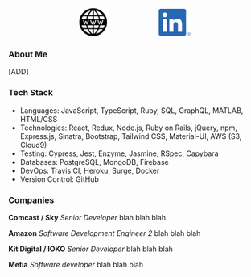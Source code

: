 <div align="center">
<a href="https://amcode.github.io/"><img src="img/www.png" width="55" hspace="50" alt="My website"></a>
<a href="https://linkedin.com/in/mullerallan"><img src="img/linkedin.png" width="64" hspace="50" alt="LinkedIn"></a>
</div>

### About Me

[ADD]

### Tech Stack
- Languages: JavaScript, TypeScript, Ruby, SQL, GraphQL, MATLAB, HTML/CSS
- Technologies: React, Redux, Node.js, Ruby on Rails, jQuery, npm, Express.js, Sinatra, Bootstrap, Tailwind CSS, Material-UI, AWS (S3, Cloud9)
- Testing: Cypress, Jest, Enzyme, Jasmine, RSpec, Capybara 
- Databases: PostgreSQL, MongoDB, Firebase
- DevOps: Travis CI, Heroku, Surge, Docker
- Version Control: GitHub

### Companies

**Comcast / Sky**
*Senior Developer*
blah blah blah

**Amazon**
*Software Development Engineer  2*
blah blah blah

**Kit Digital / IOKO**
*Senior Developer*
blah blah blah

**Metia**
*Software developer*
blah blah blah

<!--
**amcode/amcode** is a ✨ _special_ ✨ repository because its `README.md` (this file) appears on your GitHub profile.

Here are some ideas to get you started:

- 🔭 I’m currently working on ...
- 🌱 I’m currently learning ...
- 👯 I’m looking to collaborate on ...
- 🤔 I’m looking for help with ...
- 💬 Ask me about ...
- 📫 How to reach me: ...
- 😄 Pronouns: ...
- ⚡ Fun fact: ...
-->

